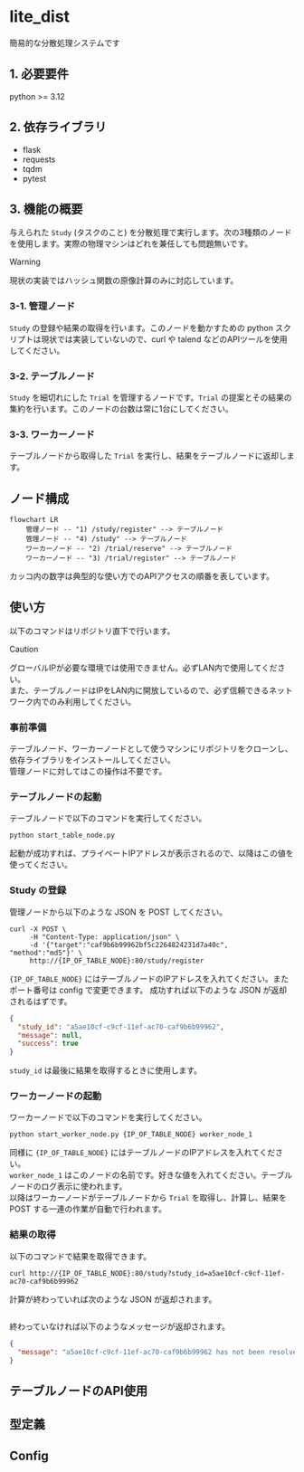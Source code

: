 # lite_dist
簡易的な分散処理システムです

## 1. 必要要件
python >= 3.12

## 2. 依存ライブラリ
- flask
- requests
- tqdm
- pytest

## 3. 機能の概要
与えられた `Study` (タスクのこと) を分散処理で実行します。次の3種類のノードを使用します。実際の物理マシンはどれを兼任しても問題無いです。
> [!WARNING]  
> 現状の実装ではハッシュ関数の原像計算のみに対応しています。
> 
### 3-1. 管理ノード
`Study` の登録や結果の取得を行います。このノードを動かすための python スクリプトは現状では実装していないので、curl や talend などのAPIツールを使用してください。

### 3-2. テーブルノード
`Study` を細切れにした `Trial` を管理するノードです。`Trial` の提案とその結果の集約を行います。このノードの台数は常に1台にしてください。

### 3-3. ワーカーノード
テーブルノードから取得した `Trial` を実行し、結果をテーブルノードに返却します。

## ノード構成
```mermaid
flowchart LR
    管理ノード -- "1) /study/register" --> テーブルノード
    管理ノード -- "4) /study" --> テーブルノード
    ワーカーノード -- "2) /trial/reserve" --> テーブルノード
    ワーカーノード -- "3) /trial/register" --> テーブルノード
```
カッコ内の数字は典型的な使い方でのAPIアクセスの順番を表しています。

## 使い方
以下のコマンドはリポジトリ直下で行います。
> [!CAUTION]  
> グローバルIPが必要な環境では使用できません。必ずLAN内で使用してください。  
> また、テーブルノードはIPをLAN内に開放しているので、必ず信頼できるネットワーク内でのみ利用してください。

### 事前準備
テーブルノード、ワーカーノードとして使うマシンにリポジトリをクローンし、依存ライブラリをインストールしてください。  
管理ノードに対してはこの操作は不要です。

### テーブルノードの起動
テーブルノードで以下のコマンドを実行してください。
```shell
python start_table_node.py
```
起動が成功すれば、プライベートIPアドレスが表示されるので、以降はこの値を使ってください。

### Study の登録
管理ノードから以下のような JSON を POST してください。
```shell
curl -X POST \
     -H "Content-Type: application/json" \
     -d '{"target":"caf9b6b99962bf5c2264824231d7a40c", "method":"md5"}' \
     http://{IP_OF_TABLE_NODE}:80/study/register
```
`{IP_OF_TABLE_NODE}` にはテーブルノードのIPアドレスを入れてください。またポート番号は config で変更できます。
成功すれば以下のような JSON が返却されるはずです。
```json
{
  "study_id": "a5ae10cf-c9cf-11ef-ac70-caf9b6b99962",
  "message": null,
  "success": true
}
```
`study_id` は最後に結果を取得するときに使用します。

### ワーカーノードの起動
ワーカーノードで以下のコマンドを実行してください。
```shell
python start_worker_node.py {IP_OF_TABLE_NODE} worker_node_1
```
同様に `{IP_OF_TABLE_NODE}` にはテーブルノードのIPアドレスを入れてください。  
`worker_node_1` はこのノードの名前です。好きな値を入れてください。テーブルノードのログ表示に使われます。  
以降はワーカーノードがテーブルノードから `Trial` を取得し、計算し、結果を POST する一連の作業が自動で行われます。

### 結果の取得
以下のコマンドで結果を取得できます。
```shell
curl http://{IP_OF_TABLE_NODE}:80/study?study_id=a5ae10cf-c9cf-11ef-ac70-caf9b6b99962
```
計算が終わっていれば次のような JSON が返却されます。
```json

```
終わっていなければ以下のようなメッセージが返却されます。
```json
{
  "message": "a5ae10cf-c9cf-11ef-ac70-caf9b6b99962 has not been resolved yet"
}
```

## テーブルノードのAPI使用

## 型定義

## Config